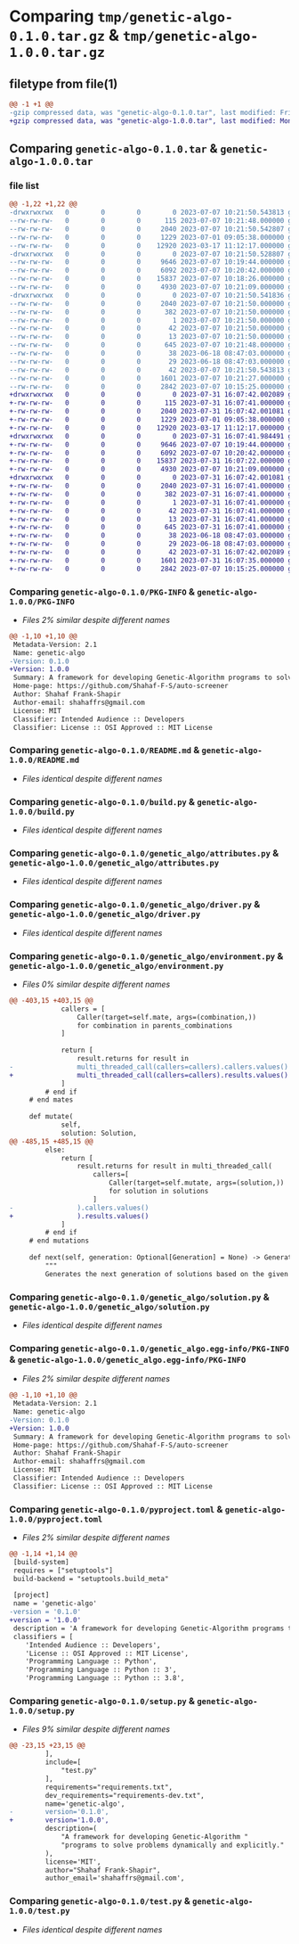 # Comparing `tmp/genetic-algo-0.1.0.tar.gz` & `tmp/genetic-algo-1.0.0.tar.gz`

## filetype from file(1)

```diff
@@ -1 +1 @@
-gzip compressed data, was "genetic-algo-0.1.0.tar", last modified: Fri Jul  7 10:21:50 2023, max compression
+gzip compressed data, was "genetic-algo-1.0.0.tar", last modified: Mon Jul 31 16:07:42 2023, max compression
```

## Comparing `genetic-algo-0.1.0.tar` & `genetic-algo-1.0.0.tar`

### file list

```diff
@@ -1,22 +1,22 @@
-drwxrwxrwx   0        0        0        0 2023-07-07 10:21:50.543813 genetic-algo-0.1.0/
--rw-rw-rw-   0        0        0      115 2023-07-07 10:21:48.000000 genetic-algo-0.1.0/MANIFEST.in
--rw-rw-rw-   0        0        0     2040 2023-07-07 10:21:50.542807 genetic-algo-0.1.0/PKG-INFO
--rw-rw-rw-   0        0        0     1229 2023-07-01 09:05:38.000000 genetic-algo-0.1.0/README.md
--rw-rw-rw-   0        0        0    12920 2023-03-17 11:12:17.000000 genetic-algo-0.1.0/build.py
-drwxrwxrwx   0        0        0        0 2023-07-07 10:21:50.528807 genetic-algo-0.1.0/genetic_algo/
--rw-rw-rw-   0        0        0     9646 2023-07-07 10:19:44.000000 genetic-algo-0.1.0/genetic_algo/attributes.py
--rw-rw-rw-   0        0        0     6092 2023-07-07 10:20:42.000000 genetic-algo-0.1.0/genetic_algo/driver.py
--rw-rw-rw-   0        0        0    15837 2023-07-07 10:18:26.000000 genetic-algo-0.1.0/genetic_algo/environment.py
--rw-rw-rw-   0        0        0     4930 2023-07-07 10:21:09.000000 genetic-algo-0.1.0/genetic_algo/solution.py
-drwxrwxrwx   0        0        0        0 2023-07-07 10:21:50.541836 genetic-algo-0.1.0/genetic_algo.egg-info/
--rw-rw-rw-   0        0        0     2040 2023-07-07 10:21:50.000000 genetic-algo-0.1.0/genetic_algo.egg-info/PKG-INFO
--rw-rw-rw-   0        0        0      382 2023-07-07 10:21:50.000000 genetic-algo-0.1.0/genetic_algo.egg-info/SOURCES.txt
--rw-rw-rw-   0        0        0        1 2023-07-07 10:21:50.000000 genetic-algo-0.1.0/genetic_algo.egg-info/dependency_links.txt
--rw-rw-rw-   0        0        0       42 2023-07-07 10:21:50.000000 genetic-algo-0.1.0/genetic_algo.egg-info/requires.txt
--rw-rw-rw-   0        0        0       13 2023-07-07 10:21:50.000000 genetic-algo-0.1.0/genetic_algo.egg-info/top_level.txt
--rw-rw-rw-   0        0        0      645 2023-07-07 10:21:48.000000 genetic-algo-0.1.0/pyproject.toml
--rw-rw-rw-   0        0        0       38 2023-06-18 08:47:03.000000 genetic-algo-0.1.0/requirements-dev.txt
--rw-rw-rw-   0        0        0       29 2023-06-18 08:47:03.000000 genetic-algo-0.1.0/requirements.txt
--rw-rw-rw-   0        0        0       42 2023-07-07 10:21:50.543813 genetic-algo-0.1.0/setup.cfg
--rw-rw-rw-   0        0        0     1601 2023-07-07 10:21:27.000000 genetic-algo-0.1.0/setup.py
--rw-rw-rw-   0        0        0     2842 2023-07-07 10:15:25.000000 genetic-algo-0.1.0/test.py
+drwxrwxrwx   0        0        0        0 2023-07-31 16:07:42.002089 genetic-algo-1.0.0/
+-rw-rw-rw-   0        0        0      115 2023-07-31 16:07:41.000000 genetic-algo-1.0.0/MANIFEST.in
+-rw-rw-rw-   0        0        0     2040 2023-07-31 16:07:42.001081 genetic-algo-1.0.0/PKG-INFO
+-rw-rw-rw-   0        0        0     1229 2023-07-01 09:05:38.000000 genetic-algo-1.0.0/README.md
+-rw-rw-rw-   0        0        0    12920 2023-03-17 11:12:17.000000 genetic-algo-1.0.0/build.py
+drwxrwxrwx   0        0        0        0 2023-07-31 16:07:41.984491 genetic-algo-1.0.0/genetic_algo/
+-rw-rw-rw-   0        0        0     9646 2023-07-07 10:19:44.000000 genetic-algo-1.0.0/genetic_algo/attributes.py
+-rw-rw-rw-   0        0        0     6092 2023-07-07 10:20:42.000000 genetic-algo-1.0.0/genetic_algo/driver.py
+-rw-rw-rw-   0        0        0    15837 2023-07-31 16:07:22.000000 genetic-algo-1.0.0/genetic_algo/environment.py
+-rw-rw-rw-   0        0        0     4930 2023-07-07 10:21:09.000000 genetic-algo-1.0.0/genetic_algo/solution.py
+drwxrwxrwx   0        0        0        0 2023-07-31 16:07:42.001081 genetic-algo-1.0.0/genetic_algo.egg-info/
+-rw-rw-rw-   0        0        0     2040 2023-07-31 16:07:41.000000 genetic-algo-1.0.0/genetic_algo.egg-info/PKG-INFO
+-rw-rw-rw-   0        0        0      382 2023-07-31 16:07:41.000000 genetic-algo-1.0.0/genetic_algo.egg-info/SOURCES.txt
+-rw-rw-rw-   0        0        0        1 2023-07-31 16:07:41.000000 genetic-algo-1.0.0/genetic_algo.egg-info/dependency_links.txt
+-rw-rw-rw-   0        0        0       42 2023-07-31 16:07:41.000000 genetic-algo-1.0.0/genetic_algo.egg-info/requires.txt
+-rw-rw-rw-   0        0        0       13 2023-07-31 16:07:41.000000 genetic-algo-1.0.0/genetic_algo.egg-info/top_level.txt
+-rw-rw-rw-   0        0        0      645 2023-07-31 16:07:41.000000 genetic-algo-1.0.0/pyproject.toml
+-rw-rw-rw-   0        0        0       38 2023-06-18 08:47:03.000000 genetic-algo-1.0.0/requirements-dev.txt
+-rw-rw-rw-   0        0        0       29 2023-06-18 08:47:03.000000 genetic-algo-1.0.0/requirements.txt
+-rw-rw-rw-   0        0        0       42 2023-07-31 16:07:42.002089 genetic-algo-1.0.0/setup.cfg
+-rw-rw-rw-   0        0        0     1601 2023-07-31 16:07:35.000000 genetic-algo-1.0.0/setup.py
+-rw-rw-rw-   0        0        0     2842 2023-07-07 10:15:25.000000 genetic-algo-1.0.0/test.py
```

### Comparing `genetic-algo-0.1.0/PKG-INFO` & `genetic-algo-1.0.0/PKG-INFO`

 * *Files 2% similar despite different names*

```diff
@@ -1,10 +1,10 @@
 Metadata-Version: 2.1
 Name: genetic-algo
-Version: 0.1.0
+Version: 1.0.0
 Summary: A framework for developing Genetic-Algorithm programs to solve problems dynamically and explicitly.
 Home-page: https://github.com/Shahaf-F-S/auto-screener
 Author: Shahaf Frank-Shapir
 Author-email: shahaffrs@gmail.com
 License: MIT
 Classifier: Intended Audience :: Developers
 Classifier: License :: OSI Approved :: MIT License
```

### Comparing `genetic-algo-0.1.0/README.md` & `genetic-algo-1.0.0/README.md`

 * *Files identical despite different names*

### Comparing `genetic-algo-0.1.0/build.py` & `genetic-algo-1.0.0/build.py`

 * *Files identical despite different names*

### Comparing `genetic-algo-0.1.0/genetic_algo/attributes.py` & `genetic-algo-1.0.0/genetic_algo/attributes.py`

 * *Files identical despite different names*

### Comparing `genetic-algo-0.1.0/genetic_algo/driver.py` & `genetic-algo-1.0.0/genetic_algo/driver.py`

 * *Files identical despite different names*

### Comparing `genetic-algo-0.1.0/genetic_algo/environment.py` & `genetic-algo-1.0.0/genetic_algo/environment.py`

 * *Files 0% similar despite different names*

```diff
@@ -403,15 +403,15 @@
             callers = [
                 Caller(target=self.mate, args=(combination,))
                 for combination in parents_combinations
             ]
 
             return [
                 result.returns for result in
-                multi_threaded_call(callers=callers).callers.values()
+                multi_threaded_call(callers=callers).results.values()
             ]
         # end if
     # end mates
 
     def mutate(
             self,
             solution: Solution,
@@ -485,15 +485,15 @@
         else:
             return [
                 result.returns for result in multi_threaded_call(
                     callers=[
                         Caller(target=self.mutate, args=(solution,))
                         for solution in solutions
                     ]
-                ).callers.values()
+                ).results.values()
             ]
         # end if
     # end mutations
 
     def next(self, generation: Optional[Generation] = None) -> Generation:
         """
         Generates the next generation of solutions based on the given one.
```

### Comparing `genetic-algo-0.1.0/genetic_algo/solution.py` & `genetic-algo-1.0.0/genetic_algo/solution.py`

 * *Files identical despite different names*

### Comparing `genetic-algo-0.1.0/genetic_algo.egg-info/PKG-INFO` & `genetic-algo-1.0.0/genetic_algo.egg-info/PKG-INFO`

 * *Files 2% similar despite different names*

```diff
@@ -1,10 +1,10 @@
 Metadata-Version: 2.1
 Name: genetic-algo
-Version: 0.1.0
+Version: 1.0.0
 Summary: A framework for developing Genetic-Algorithm programs to solve problems dynamically and explicitly.
 Home-page: https://github.com/Shahaf-F-S/auto-screener
 Author: Shahaf Frank-Shapir
 Author-email: shahaffrs@gmail.com
 License: MIT
 Classifier: Intended Audience :: Developers
 Classifier: License :: OSI Approved :: MIT License
```

### Comparing `genetic-algo-0.1.0/pyproject.toml` & `genetic-algo-1.0.0/pyproject.toml`

 * *Files 2% similar despite different names*

```diff
@@ -1,14 +1,14 @@
 [build-system]
 requires = ["setuptools"]
 build-backend = "setuptools.build_meta"
 
 [project]
 name = 'genetic-algo'
-version = '0.1.0'
+version = '1.0.0'
 description = 'A framework for developing Genetic-Algorithm programs to solve problems dynamically and explicitly.'
 classifiers = [
 	'Intended Audience :: Developers',
 	'License :: OSI Approved :: MIT License',
 	'Programming Language :: Python',
 	'Programming Language :: Python :: 3',
 	'Programming Language :: Python :: 3.8',
```

### Comparing `genetic-algo-0.1.0/setup.py` & `genetic-algo-1.0.0/setup.py`

 * *Files 9% similar despite different names*

```diff
@@ -23,15 +23,15 @@
         ],
         include=[
             "test.py"
         ],
         requirements="requirements.txt",
         dev_requirements="requirements-dev.txt",
         name='genetic-algo',
-        version='0.1.0',
+        version='1.0.0',
         description=(
             "A framework for developing Genetic-Algorithm "
             "programs to solve problems dynamically and explicitly."
         ),
         license='MIT',
         author="Shahaf Frank-Shapir",
         author_email='shahaffrs@gmail.com',
```

### Comparing `genetic-algo-0.1.0/test.py` & `genetic-algo-1.0.0/test.py`

 * *Files identical despite different names*

